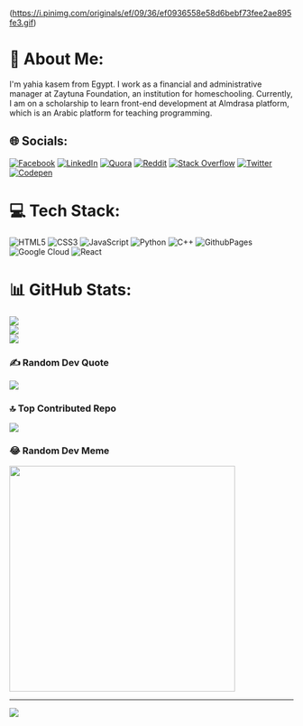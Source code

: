 

(https://i.pinimg.com/originals/ef/09/36/ef0936558e58d6bebf73fee2ae895fe3.gif)

# 💫 About Me:
I'm yahia kasem  from Egypt. I work as a financial and administrative manager at Zaytuna Foundation, an institution for homeschooling. Currently, I am on a scholarship to learn front-end development at Almdrasa platform, which is an Arabic platform for teaching programming.<br>


## 🌐 Socials:
[![Facebook](https://img.shields.io/badge/Facebook-%231877F2.svg?logo=Facebook&logoColor=white)](https://facebook.com/yahiamo32) [![LinkedIn](https://img.shields.io/badge/LinkedIn-%230077B5.svg?logo=linkedin&logoColor=white)](https://linkedin.com/in/yahia-kasem-64034829b) [![Quora](https://img.shields.io/badge/Quora-%23B92B27.svg?logo=Quora&logoColor=white)](https://quora.com/profile/Yahia-Kasem-4) [![Reddit](https://img.shields.io/badge/Reddit-%23FF4500.svg?logo=Reddit&logoColor=white)](https://reddit.com/user/yahia-kasem) [![Stack Overflow](https://img.shields.io/badge/-Stackoverflow-FE7A16?logo=stack-overflow&logoColor=white)](https://stackoverflow.com/users/22915624) [![Twitter](https://img.shields.io/badge/Twitter-%231DA1F2.svg?logo=Twitter&logoColor=white)](https://twitter.com/@yahiakasem9671) [![Codepen](https://img.shields.io/badge/Codepen-000000?style=for-the-badge&logo=codepen&logoColor=white)](https://codepen.io/yahia-kasem) 

# 💻 Tech Stack:
![HTML5](https://img.shields.io/badge/html5-%23E34F26.svg?style=for-the-badge&logo=html5&logoColor=white) ![CSS3](https://img.shields.io/badge/css3-%231572B6.svg?style=for-the-badge&logo=css3&logoColor=white) ![JavaScript](https://img.shields.io/badge/javascript-%23323330.svg?style=for-the-badge&logo=javascript&logoColor=%23F7DF1E) ![Python](https://img.shields.io/badge/python-3670A0?style=for-the-badge&logo=python&logoColor=ffdd54) ![C++](https://img.shields.io/badge/c++-%2300599C.svg?style=for-the-badge&logo=c%2B%2B&logoColor=white) ![GithubPages](https://img.shields.io/badge/github%20pages-121013?style=for-the-badge&logo=github&logoColor=white) ![Google Cloud](https://img.shields.io/badge/GoogleCloud-%234285F4.svg?style=for-the-badge&logo=google-cloud&logoColor=white) ![React](https://img.shields.io/badge/react-%2320232a.svg?style=for-the-badge&logo=react&logoColor=%2361DAFB)
# 📊 GitHub Stats:
![](https://github-readme-stats.vercel.app/api?username=yahiagit&theme=dark&hide_border=false&include_all_commits=true&count_private=true)<br/>
![](https://github-readme-streak-stats.herokuapp.com/?user=yahiagit&theme=dark&hide_border=false)<br/>
![](https://github-readme-stats.vercel.app/api/top-langs/?username=yahiagit&theme=dark&hide_border=false&include_all_commits=true&count_private=true&layout=compact)

### ✍️ Random Dev Quote
![](https://quotes-github-readme.vercel.app/api?type=horizontal&theme=radical)

### 🔝 Top Contributed Repo
![](https://github-contributor-stats.vercel.app/api?username=yahiagit&limit=5&theme=dark&combine_all_yearly_contributions=true)

### 😂 Random Dev Meme
<img src='https://randommeme-five.vercel.app/' style="height: 400px;"/>

---
[![](https://visitcount.itsvg.in/api?id=yahiagit&icon=0&color=0)](https://visitcount.itsvg.in)

<!-- Proudly created with GPRM ( https://gprm.itsvg.in ) -->
